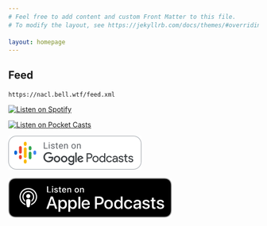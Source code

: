 ```yaml
---
# Feel free to add content and custom Front Matter to this file.
# To modify the layout, see https://jekyllrb.com/docs/themes/#overriding-theme-defaults

layout: homepage
---
```


## Feed

`https://nacl.bell.wtf/feed.xml`

[![Listen on Spotify](https://podcasters.spotify.com/images/spotify-podcast-badge-blk-grn-165x40.png)](https://open.spotify.com/show/11eQgadz2hHk5kM6ckwDNv)

[![Listen on Pocket
Casts](https://static2.pocketcasts.com/assets/subscribe/pocketcasts_small_dark@2x.png)](https://pca.st/1HZ2)

[![Listen on Google Podcasts](/assets/img/google_podcasts_badge@2x.png)](https://www.google.com/podcasts?feed=aHR0cHM6Ly9uYWNsLmJlbGwud3RmL2ZlZWQueG1s)

[![Listen on Apple Podcasts](/assets/img/apple-podcasts.png)](https://podcasts.apple.com/gb/podcast/nacl/id1458981698)
